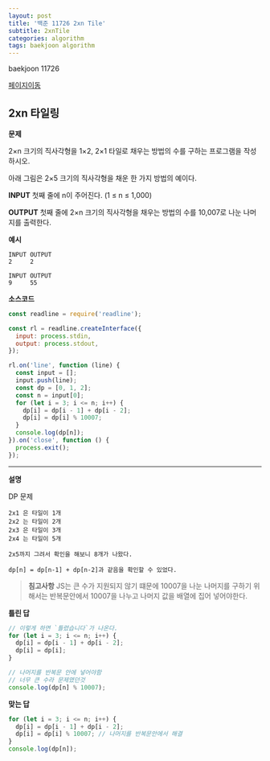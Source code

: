 ```yaml
---
layout: post
title: '백준 11726 2xn Tile'
subtitle: 2xnTile
categories: algorithm
tags: baekjoon algorithm
---
```


baekjoon 11726

[페이지이동](https://www.acmicpc.net/problem/11726)

## 2xn 타일링

**문제**

2×n 크기의 직사각형을 1×2, 2×1 타일로 채우는 방법의 수를 구하는 프로그램을 작성하시오.

아래 그림은 2×5 크기의 직사각형을 채운 한 가지 방법의 예이다.

**INPUT**
첫째 줄에 n이 주어진다. (1 ≤ n ≤ 1,000)

**OUTPUT**
첫째 줄에 2×n 크기의 직사각형을 채우는 방법의 수를 10,007로 나눈 나머지를 출력한다.

**예시**

```
INPUT OUTPUT
2     2

INPUT OUTPUT
9     55
```

**소스코드**

```js
const readline = require('readline');

const rl = readline.createInterface({
  input: process.stdin,
  output: process.stdout,
});

rl.on('line', function (line) {
  const input = [];
  input.push(line);
  const dp = [0, 1, 2];
  const n = input[0];
  for (let i = 3; i <= n; i++) {
    dp[i] = dp[i - 1] + dp[i - 2];
    dp[i] = dp[i] % 10007;
  }
  console.log(dp[n]);
}).on('close', function () {
  process.exit();
});
```

---

**설명**

DP 문제

```
2x1 은 타일이 1개
2x2 는 타일이 2개
2x3 은 타일이 3개
2x4 는 타일이 5개

2x5까지 그려서 확인을 해보니 8개가 나왔다.

dp[n] = dp[n-1] + dp[n-2]과 같음을 확인할 수 있었다.

```

> **침고사항**
> JS는 큰 수가 지원되지 않기 떄문에 10007을 나눈 나머지를 구하기 위해서는 반복문안에서 10007을 나누고 나머지 값을 배열에 집어 넣어야한다.

**틀린 답**

```js
// 이렇게 하면 `틀렸습니다`가 나온다.
for (let i = 3; i <= n; i++) {
  dp[i] = dp[i - 1] + dp[i - 2];
  dp[i] = dp[i];
}

// 나머지를 반복문 안에 넣어야함
// 너무 큰 수라 문제였던것
console.log(dp[n] % 10007);
```

**맞는 답**

```js
for (let i = 3; i <= n; i++) {
  dp[i] = dp[i - 1] + dp[i - 2];
  dp[i] = dp[i] % 10007; // 나머지를 반복문안에서 해결
}
console.log(dp[n]);
```
